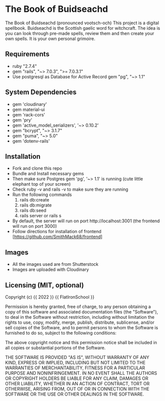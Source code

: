 # The Book of Buidseachd

The Book of Buidseachd (pronounced vootsch-och)
    This project is a digital spellbook. Buidseachd is the Scottish gaelic word for witchcraft.
    The idea is you can look through pre-made spells, review them and then create your own spells.
    It is your own personal grimoire.

## Requirements

* ruby "2.7.4"
* gem "rails", "~> 7.0.3", ">= 7.0.3.1"
* Use postgresql as Database for Active Record gem "pg", "~> 1.1"


## System Dependencies

* gem 'cloudinary'
* gem material-ui
* gem 'rack-cors'
* gem 'pry'
* gem 'active_model_serializers', '~> 0.10.2'
* gem "bcrypt", "~> 3.1.7"
* gem "puma", "~> 5.0"
* gem 'dotenv-rails'

## Installation

* Fork and clone this repo
* Bundle and Install necessary gems
* Then make sure Postgres gem 'pg', '~> 1.1' is running (cute little elephant top of your screen)
* Check ruby -v and rails -v to make sure they are running
* Run the following commands
    1. rails db:create
    2. rails db:migrate
    3. rails db:seed
    4. rails server or rails s
* By default, the server will run on port http://localhost:3001 (the frontend will run on port 3000)
* Follow directions for installation of frontend [https://github.com/SmithMack68/frontend]

## Images
* All the images used are from Shutterstock
* Images are uploaded with Cloudinary


## Licensing (MIT, optional)

Copyright (c) {{ 2022 }} {{ FlatIronSchool }}

Permission is hereby granted, free of charge, to any person obtaining a copy of this software and associated documentation files (the "Software"), to deal in the Software without restriction, including without limitation the rights to use, copy, modify, merge, publish, distribute, sublicense, and/or sell copies of the Software, and to permit persons to whom the Software is furnished to do so, subject to the following conditions:

The above copyright notice and this permission notice shall be included in all copies or substantial portions of the Software.

THE SOFTWARE IS PROVIDED "AS IS", WITHOUT WARRANTY OF ANY KIND, EXPRESS OR IMPLIED, INCLUDING BUT NOT LIMITED TO THE WARRANTIES OF MERCHANTABILITY, FITNESS FOR A PARTICULAR PURPOSE AND NONINFRINGEMENT. IN NO EVENT SHALL THE AUTHORS OR COPYRIGHT HOLDERS BE LIABLE FOR ANY CLAIM, DAMAGES OR OTHER LIABILITY, WHETHER IN AN ACTION OF CONTRACT, TORT OR OTHERWISE, ARISING FROM, OUT OF OR IN CONNECTION WITH THE SOFTWARE OR THE USE OR OTHER DEALINGS IN THE SOFTWARE.

